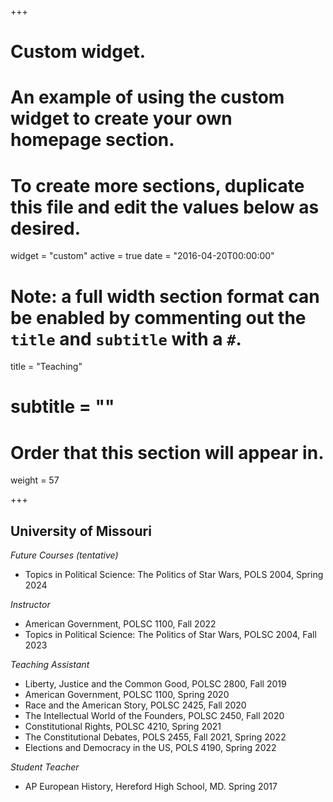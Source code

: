 +++
# Custom widget.
# An example of using the custom widget to create your own homepage section.
# To create more sections, duplicate this file and edit the values below as desired.
widget = "custom"
active = true
date = "2016-04-20T00:00:00"

# Note: a full width section format can be enabled by commenting out the `title` and `subtitle` with a `#`.
title = "Teaching"
# subtitle = ""


# Order that this section will appear in.
weight = 57


+++
<h2>University of Missouri</h2>

_Future Courses (tentative)_
+ Topics in Political Science: The Politics of Star Wars, POLS 2004, Spring 2024

_Instructor_
+ American Government, POLSC 1100, Fall 2022
+ Topics in Political Science: The Politics of Star Wars, POLSC 2004, Fall 2023

_Teaching Assistant_
+ Liberty, Justice and the Common Good, POLSC 2800, Fall 2019
+ American Government, POLSC 1100, Spring 2020
+ Race and the American Story, POLSC 2425, Fall 2020
+ The Intellectual World of the Founders, POLSC 2450, Fall 2020
+ Constitutional Rights, POLSC 4210, Spring 2021
+ The Constitutional Debates, POLS 2455, Fall 2021, Spring 2022
+ Elections and Democracy in the US, POLS 4190, Spring 2022

_Student Teacher_
+ AP European History, Hereford High School, MD. Spring 2017
